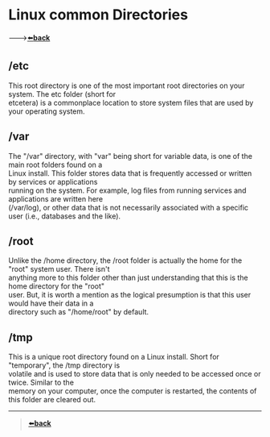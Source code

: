 # Linux common Directories

--->[⬅️**back**](./README.md)
## /etc

This root directory is one of the most important root directories on your system. The etc folder (short for  
etcetera) is a commonplace location to store system files that are used by your operating system.



## /var

The "/var" directory, with "var" being short for variable data,  is one of the main root folders found on a  
Linux install. This folder stores data that is frequently accessed or written by services or applications  
running on the system. For example, log files from running services and applications are written here  
(/var/log), or other data that is not necessarily associated with a specific user (i.e., databases and the like).



## /root

Unlike the /home directory, the /root folder is actually the home for the "root" system user. There isn't  
anything more to this folder other than just understanding that this is the home directory for the "root"  
user. But, it is worth a mention as the logical presumption is that this user would have their data in a  
directory such as "/home/root" by default.



## /tmp

This is a unique root directory found on a Linux install. Short for "temporary", the /tmp directory is  
volatile and is used to store data that is only needed to be accessed once or twice. Similar to the  
memory on your computer, once the computer is restarted, the contents of this folder are cleared out.

---
>[⬅️**back**](./README.md)